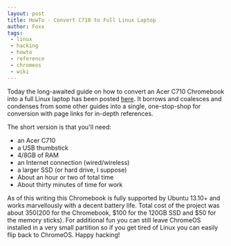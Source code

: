 ```yaml
---
layout: post
title: HowTo - Convert C710 to Full Linux Laptop
author: Foxx
tags:
 - linux
 - hacking
 - howto
 - reference
 - chromeos
 - wiki
---
```

Today the long-awaited guide on how to convert an Acer C710 Chromebook into a full Linux laptop has been posted [here](http://wiki.churchoffoxx.net/index.php?title=Convert_Acer_C710_Chromebook_to_Linux_Laptop).  It borrows and coalesces and condenses from some other guides into a single, one-stop-shop for conversion with page links for in-depth references.

The short version is that you'll need:

* an Acer C710
* a USB thumbstick
* 4/8GB of RAM
* an Internet connection (wired/wireless)
* a larger SSD (or hard drive, I suppose)
* About an hour or two of total time
* About thirty minutes of time for work

As of this writing this Chromebook is fully supported by Ubuntu 13.10+ and works marvellously with a decent battery life.  Total cost of the project was about $350 ($200 for the Chromebook, $100 for the 120GB SSD and $50 for the memory sticks).  For additional fun you can still leave ChromeOS installed in a very small partition so if you get tired of Linux you can easily flip back to ChromeOS.  Happy hacking!
